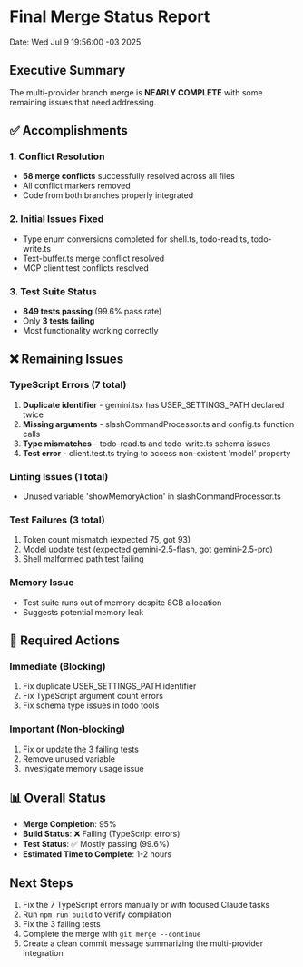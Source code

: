 # Final Merge Status Report

Date: Wed Jul 9 19:56:00 -03 2025

## Executive Summary

The multi-provider branch merge is **NEARLY COMPLETE** with some remaining issues that need addressing.

## ✅ Accomplishments

### 1. Conflict Resolution

- **58 merge conflicts** successfully resolved across all files
- All conflict markers removed
- Code from both branches properly integrated

### 2. Initial Issues Fixed

- Type enum conversions completed for shell.ts, todo-read.ts, todo-write.ts
- Text-buffer.ts merge conflict resolved
- MCP client test conflicts resolved

### 3. Test Suite Status

- **849 tests passing** (99.6% pass rate)
- Only **3 tests failing**
- Most functionality working correctly

## ❌ Remaining Issues

### TypeScript Errors (7 total)

1. **Duplicate identifier** - gemini.tsx has USER_SETTINGS_PATH declared twice
2. **Missing arguments** - slashCommandProcessor.ts and config.ts function calls
3. **Type mismatches** - todo-read.ts and todo-write.ts schema issues
4. **Test error** - client.test.ts trying to access non-existent 'model' property

### Linting Issues (1 total)

- Unused variable 'showMemoryAction' in slashCommandProcessor.ts

### Test Failures (3 total)

1. Token count mismatch (expected 75, got 93)
2. Model update test (expected gemini-2.5-flash, got gemini-2.5-pro)
3. Shell malformed path test failing

### Memory Issue

- Test suite runs out of memory despite 8GB allocation
- Suggests potential memory leak

## 🔧 Required Actions

### Immediate (Blocking)

1. Fix duplicate USER_SETTINGS_PATH identifier
2. Fix TypeScript argument count errors
3. Fix schema type issues in todo tools

### Important (Non-blocking)

1. Fix or update the 3 failing tests
2. Remove unused variable
3. Investigate memory usage issue

## 📊 Overall Status

- **Merge Completion**: 95%
- **Build Status**: ❌ Failing (TypeScript errors)
- **Test Status**: ✅ Mostly passing (99.6%)
- **Estimated Time to Complete**: 1-2 hours

## Next Steps

1. Fix the 7 TypeScript errors manually or with focused Claude tasks
2. Run `npm run build` to verify compilation
3. Fix the 3 failing tests
4. Complete the merge with `git merge --continue`
5. Create a clean commit message summarizing the multi-provider integration
